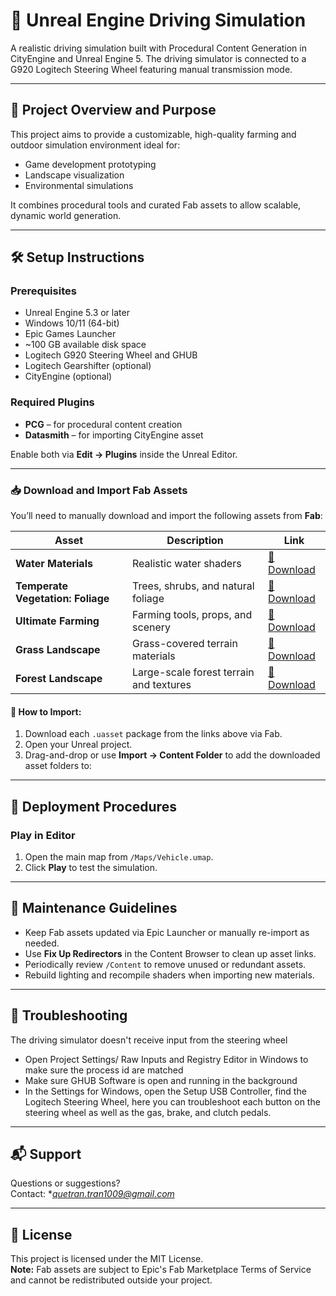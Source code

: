 # 🌿 Unreal Engine Driving Simulation
A realistic driving simulation built with Procedural Content Generation in CityEngine and Unreal Engine 5. The driving simulator is connected to a G920 Logitech Steering Wheel featuring manual transmission mode. 

---

## 📖 Project Overview and Purpose

This project aims to provide a customizable, high-quality farming and outdoor simulation environment ideal for:

- Game development prototyping
- Landscape visualization
- Environmental simulations

It combines procedural tools and curated Fab assets to allow scalable, dynamic world generation.

---

## 🛠️ Setup Instructions

### Prerequisites

- Unreal Engine 5.3 or later
- Windows 10/11 (64-bit)
- Epic Games Launcher
- ~100 GB available disk space
- Logitech G920 Steering Wheel and GHUB
- Logitech Gearshifter (optional)
- CityEngine (optional)

### Required Plugins

- **PCG** – for procedural content creation
- **Datasmith** – for importing CityEngine asset

Enable both via **Edit → Plugins** inside the Unreal Editor.

---

### 📥 Download and Import Fab Assets

You’ll need to manually download and import the following assets from **Fab**:

| Asset | Description | Link |
|-------|-------------|------|
| **Water Materials** | Realistic water shaders | [🔗 Download](https://www.fab.com/listings/063155ea-d9d2-4f29-b09f-33270b0bc861) |
| **Temperate Vegetation: Foliage** | Trees, shrubs, and natural foliage | [🔗 Download](https://www.fab.com/listings/6a5ae8db-d80f-4b23-b276-87da390cfe56) |
| **Ultimate Farming** | Farming tools, props, and scenery | [🔗 Download](https://www.fab.com/listings/b0041daf-350c-44b3-a23c-c58254f1d59d) |
| **Grass Landscape** | Grass-covered terrain materials | [🔗 Download](https://www.fab.com/listings/029abeaf-f109-4a66-9761-98ed53a511bb) |
| **Forest Landscape** | Large-scale forest terrain and textures | [🔗 Download](https://www.fab.com/listings/92c16f34-474e-4750-9ad2-a02b1aa9beb2) |

#### 🚀 How to Import:
1. Download each `.uasset` package from the links above via Fab.
2. Open your Unreal project.
3. Drag-and-drop or use **Import → Content Folder** to add the downloaded asset folders to:

---

## 🚀 Deployment Procedures

### Play in Editor

1. Open the main map from `/Maps/Vehicle.umap`.
2. Click **Play** to test the simulation.

---

## 🔧 Maintenance Guidelines

- Keep Fab assets updated via Epic Launcher or manually re-import as needed.
- Use **Fix Up Redirectors** in the Content Browser to clean up asset links.
- Periodically review `/Content` to remove unused or redundant assets.
- Rebuild lighting and recompile shaders when importing new materials.

---

## 🧰 Troubleshooting

The driving simulator doesn't receive input from the steering wheel
* Open Project Settings/ Raw Inputs and Registry Editor in Windows to make sure the process id are matched
* Make sure GHUB Software is open and running in the background
* In the Settings for Windows, open the Setup USB Controller, find the Logitech Steering Wheel, here you can troubleshoot each button on the steering wheel as well as the gas, brake, and clutch pedals.



---

## 📬 Support

Questions or suggestions?  
Contact: **quetran.tran1009@gmail.com*  

---

## 📄 License

This project is licensed under the MIT License.  
**Note:** Fab assets are subject to Epic's Fab Marketplace Terms of Service and cannot be redistributed outside your project.


